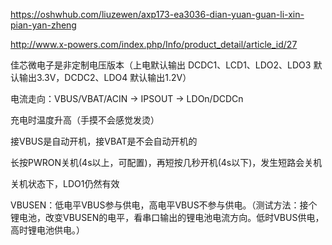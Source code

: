 https://oshwhub.com/liuzewen/axp173-ea3036-dian-yuan-guan-li-xin-pian-yan-zheng

http://www.x-powers.com/index.php/Info/product_detail/article_id/27



佳芯微电子是非定制电压版本（上电默认输出 DCDC1、LCD1、LDO2、LDO3 默认输出3.3V，DCDC2、LDO4 默认输出1.2V）



电流走向：VBUS/VBAT/ACIN -> IPSOUT -> LDOn/DCDCn

充电时温度升高（手摸不会感觉发烫）

接VBUS是自动开机，接VBAT是不会自动开机的

长按PWRON关机(4s以上，可配置)，再短按几秒开机(4s以下)，发生短路会关机

关机状态下，LDO1仍然有效



VBUSEN：低电平VBUS参与供电，高电平VBUS不参与供电。（测试方法：接个锂电池，改变VBUSEN的电平，看串口输出的锂电池电流方向。低时VBUS供电，高时锂电池供电。）